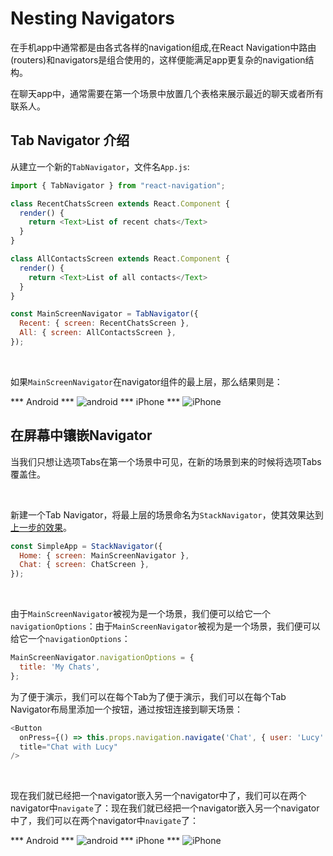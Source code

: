 # Nesting Navigators

<p>在手机app中通常都是由各式各样的navigation组成,在React Navigation中路由(routers)和navigators是组合使用的，这样便能满足app更复杂的navigation结构。</p>
<p>在聊天app中，通常需要在第一个场景中放置几个表格来展示最近的聊天或者所有联系人。</p>

## Tab Navigator 介绍

从建立一个新的`TabNavigator`，文件名`App.js`:

```javaScript
import { TabNavigator } from "react-navigation";

class RecentChatsScreen extends React.Component {
  render() {
    return <Text>List of recent chats</Text>
  }
}

class AllContactsScreen extends React.Component {
  render() {
    return <Text>List of all contacts</Text>
  }
}

const MainScreenNavigator = TabNavigator({
  Recent: { screen: RecentChatsScreen },
  All: { screen: AllContactsScreen },
});
```
</br>

如果`MainScreenNavigator`在navigator组件的最上层，那么结果则是：

*** Android *** ![android](https://reactnavigation.org/assets/examples/simple-tabs-android.png)
*** iPhone *** ![iPhone](https://reactnavigation.org/assets/examples/simple-tabs-iphone.png)
## 在屏幕中镶嵌Navigator

<p>当我们只想让选项Tabs在第一个场景中可见，在新的场景到来的时候将选项Tabs覆盖住。</p>
</br>

新建一个Tab Navigator，将最上层的场景命名为`StackNavigator`，使其效果达到[上一步的效果](https://code.csdn.net/weixin_36570478/native-navigation/wikis/Home)。

```javaScript
const SimpleApp = StackNavigator({
  Home: { screen: MainScreenNavigator },
  Chat: { screen: ChatScreen },
});
```
</br>

由于`MainScreenNavigator`被视为是一个场景，我们便可以给它一个`navigationOptions`：由于`MainScreenNavigator`被视为是一个场景，我们便可以给它一个`navigationOptions`：

```javaScript
MainScreenNavigator.navigationOptions = {
  title: 'My Chats',
};
```
<p>为了便于演示，我们可以在每个Tab为了便于演示，我们可以在每个Tab Navigator布局里添加一个按钮，通过按钮连接到聊天场景：</p>

```javaScript
<Button
  onPress={() => this.props.navigation.navigate('Chat', { user: 'Lucy' })}
  title="Chat with Lucy"
/>
```
</br>

现在我们就已经把一个navigator嵌入另一个navigator中了，我们可以在两个navigator中`navigate`了：现在我们就已经把一个navigator嵌入另一个navigator中了，我们可以在两个navigator中`navigate`了：

*** Android *** ![android](https://reactnavigation.org/assets/examples/nested-android.png)
*** iPhone *** ![iPhone](https://reactnavigation.org/assets/examples/nested-iphone.png)
